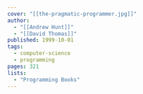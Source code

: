 ```yaml
---
cover: "[[the-pragmatic-programmer.jpg]]"
author:
  - "[[Andrew Hunt]]"
  - "[[David Thomas]]"
published: 1999-10-01
tags:
  - computer-science
  - programming
pages: 321
lists:
  - "Programming Books"
---
```

